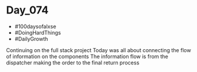 # Day_074

- #100daysofalxse 
- #DoingHardThings
- #DailyGrowth

Continuing on the full stack project
Today was all about connecting the flow of information on the components
The information flow is from the dispatcher making the order to the final return process
